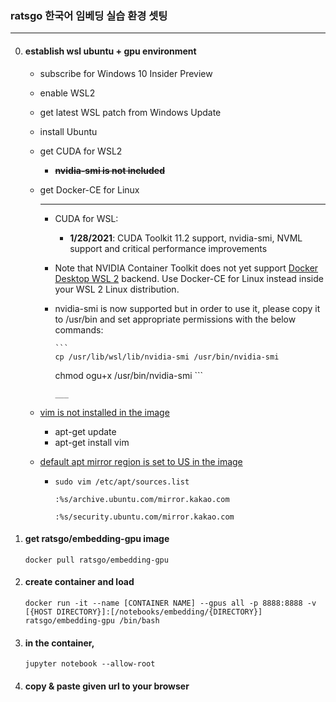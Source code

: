 ### ratsgo 한국어 임베딩 실습 환경 셋팅

___

0. #### establish wsl ubuntu + gpu environment
    
    - subscribe for Windows 10 Insider Preview
    
    - enable WSL2
    
    - get latest WSL patch from Windows Update 
    
    - install Ubuntu

    - get CUDA for WSL2
  
      - ~~**nvidia-smi is not included**~~
  
    - get Docker-CE for Linux

      ____

      - CUDA for WSL:
    
        - **1/28/2021**: CUDA Toolkit 11.2 support, nvidia-smi, NVML support and critical performance improvements
    
      - Note that NVIDIA Container Toolkit does not yet support [Docker Desktop WSL 2](https://docs.docker.com/docker-for-windows/wsl/) backend. Use Docker-CE for Linux instead inside your WSL 2 Linux distribution.
    
      - nvidia-smi is now supported but in order to use it, please copy it to /usr/bin and set appropriate permissions with the below commands:
      
            ```
            cp /usr/lib/wsl/lib/nvidia-smi /usr/bin/nvidia-smi
          chmod ogu+x /usr/bin/nvidia-smi
            ```
      
            ___
            
            
      
    - <u>vim is not installed in the image</u>
    
      - apt-get update
      - apt-get install vim
    
    - <u>default apt mirror region is set to US in the image</u>
    
      - ```
        sudo vim /etc/apt/sources.list
        ```
    
        ```
        :%s/archive.ubuntu.com/mirror.kakao.com
        ```
    
        ```
        :%s/security.ubuntu.com/mirror.kakao.com
        ```
    
        
    
1. #### get ratsgo/embedding-gpu image

   ```
   docker pull ratsgo/embedding-gpu
   ```

   

2. #### create container and load

   ```
   docker run -it --name [CONTAINER NAME] --gpus all -p 8888:8888 -v [{HOST DIRECTORY}]:[/notebooks/embedding/{DIRECTORY}] ratsgo/embedding-gpu /bin/bash
   ```

   

3. #### in the container,

   ```
   jupyter notebook --allow-root
   ```



4. #### copy & paste given url to your browser
